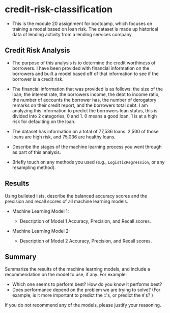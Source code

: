 # credit-risk-classification
* This is the module 20 assignment for bootcamp, which focuses on training a model based on loan risk. The dataset is made up historical data of lending activity from a lending services company. 

## Credit Risk Analysis


* The purpose of this analysis is to determine the credit worthiness of borrowers. I have been provided with financial information on the borrowers and built a model based off of that information to see if the borrower is a credit risk.

* The financial information that was provided is as follows: the size of the loan, the interest rate, the borrowers income, the debt to income ratio, the number of accounts the borrower has, the number of derogatory remarks on their credit report, and the borrowers total debt. I am analyzing this information to predict the borrowers loan status, this is divided into 2 categories, 0 and 1. 0 means a good loan, 1 is at a high risk for defaulting on the loan.  

* The dataset has information on a total of 77,536 loans. 2,500 of those loans are high risk, and 75,036 are healthy loans. 

* Describe the stages of the machine learning process you went through as part of this analysis.
* Briefly touch on any methods you used (e.g., `LogisticRegression`, or any resampling method).

## Results

Using bulleted lists, describe the balanced accuracy scores and the precision and recall scores of all machine learning models.

* Machine Learning Model 1:
  * Description of Model 1 Accuracy, Precision, and Recall scores.



* Machine Learning Model 2:
  * Description of Model 2 Accuracy, Precision, and Recall scores.

## Summary

Summarize the results of the machine learning models, and include a recommendation on the model to use, if any. For example:
* Which one seems to perform best? How do you know it performs best?
* Does performance depend on the problem we are trying to solve? (For example, is it more important to predict the `1`'s, or predict the `0`'s? )

If you do not recommend any of the models, please justify your reasoning.
